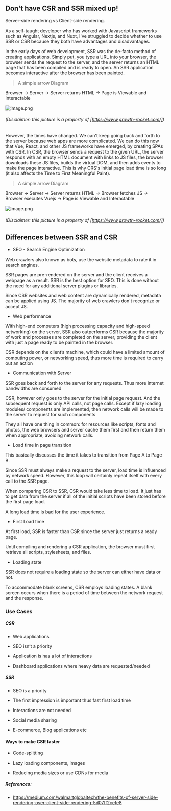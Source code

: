 ## Don't have CSR and SSR mixed up!

Server-side rendering vs Client-side rendering. 

As a self-taught developer who has worked with Javascript frameworks such as Angular, Nextjs, and Nuxt, I've struggled to decide whether to use SSR or CSR because they both have advantages and disadvantages.

In the early days of web development, SSR was the de-facto method of creating applications. Simply put, you type a URL into your browser, the browser sends the request to the server, and the server returns an HTML page that has been compiled and is ready to open. An SSR application becomes interactive after the browser has been painted.

> A simple arrow Diagram

Browser → Server → Server returns HTML → Page is Viewable and Interactable


![image.png](https://cdn.hashnode.com/res/hashnode/image/upload/v1616348152587/rFnqfABGE.png)
###### (Disclaimer:  this picture is a property of [https://www.growth-rocket.com/])


However, the times have changed. We can't keep going back and forth to the server because web apps are more complicated. We can do this now that Vue, React, and other JS frameworks have emerged, by creating SPAs with CSR. In CSR, the browser sends a request to the given URL, the server responds with an empty HTML document with links to JS files, the browser downloads these JS files, builds the virtual DOM, and then adds events to make the page interactive. This is why CRS's initial page load time is so long (it also affects the Time to First Meaningful Paint).

> A simple arrow Diagram

Browser → Server → Server returns HTML → Browser fetches JS → Browser executes Vuejs → Page is Viewable and Interactable

![image.png](https://cdn.hashnode.com/res/hashnode/image/upload/v1616348130513/b8kSxfMXx.png)

###### (Disclaimer:  this picture is a property of [https://www.growth-rocket.com/])

## Differences between SSR and CSR

* SEO - Search Engine Optimization 

Web crawlers also known as bots, use the website metadata to rate it in search engines.

SSR pages are pre-rendered on the server and the client receives a webpage as a result. SSR is the best option for SEO. This is done without the need for any additional server plugins or libraries.

Since CSR websites and web content are dynamically rendered, metadata can be applied using JS. The majority of web crawlers don't recognize or accept JS.

* Web performance

With high-end computers (high processing capacity and high-speed networking) on the server, SSR also outperforms CSR because the majority of work and processes are completed on the server, providing the client with just a page ready to be painted in the browser.

CSR depends on the client’s machine, which could have a limited amount of computing power, or networking speed, thus more time is required to carry out an action

* Communication with Server

SSR goes back and forth to the server for any requests. Thus more internet bandwidths are consumed

CSR, however only goes to the server for the initial page request. And the subsequent request is only API calls, not page calls. Except if lazy loading modules/ components are implemented, then network calls will be made to the server to request for such components

They all have one thing in common: for resources like scripts, fonts and photos, the web browsers and server cache them first and then return them when appropriate, avoiding network calls.

* Load time in page transition

This basically discusses the time it takes to transition from Page A to Page B.

Since SSR must always make a request to the server, load time is influenced by network speed. However, this loop will certainly repeat itself with every call to the SSR page.

When comparing CSR to SSR, CSR would take less time to load. It just has to get data from the server if all of the initial scripts have been stored before the first page load.

A long load time is bad for the user experience.

* First Load time

At first load, SSR is faster than CSR since the server just returns a ready page.

Until compiling and rendering a CSR application, the browser must first retrieve all scripts, stylesheets, and files.

* Loading state

SSR does not require a loading state so the server can either have data or not.

To accommodate blank screens, CSR employs loading states. A blank screen occurs when there is a period of time between the network request and the response.

### Use Cases

##### CSR 

* Web applications

* SEO isn’t a priority

* Application is has a lot of interactions

* Dashboard applications where heavy data are requested/needed

##### SSR 

* SEO is a priority

* The first impression is important thus fast first load time

* Interactions are not needed

* Social media sharing

* E-commerce, Blog applications etc

#### Ways to make CSR faster

* Code-splitting

* Lazy loading components, images

* Reducing media sizes or use CDNs for media

##### References:

* https://medium.com/walmartglobaltech/the-benefits-of-server-side-rendering-over-client-side-rendering-5d07ff2cefe8


